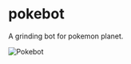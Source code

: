 # pokebot
A grinding bot for pokemon planet.

![Pokebot](https://i.ibb.co/VNYHQwf/image-2022-08-25-094202679.png)
